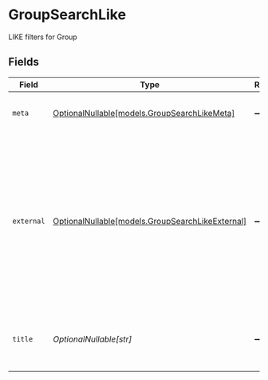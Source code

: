 # GroupSearchLike

LIKE filters for Group


## Fields

| Field                                                                                                                                                           | Type                                                                                                                                                            | Required                                                                                                                                                        | Description                                                                                                                                                     | Example                                                                                                                                                         |
| --------------------------------------------------------------------------------------------------------------------------------------------------------------- | --------------------------------------------------------------------------------------------------------------------------------------------------------------- | --------------------------------------------------------------------------------------------------------------------------------------------------------------- | --------------------------------------------------------------------------------------------------------------------------------------------------------------- | --------------------------------------------------------------------------------------------------------------------------------------------------------------- |
| `meta`                                                                                                                                                          | [OptionalNullable[models.GroupSearchLikeMeta]](../models/groupsearchlikemeta.md)                                                                                | :heavy_minus_sign:                                                                                                                                              | Metadata information for the Group                                                                                                                              |                                                                                                                                                                 |
| `external`                                                                                                                                                      | [OptionalNullable[models.GroupSearchLikeExternal]](../models/groupsearchlikeexternal.md)                                                                        | :heavy_minus_sign:                                                                                                                                              | External is a reusable object that can be used to store external information about the employee from another system, used for third-party integration tracking. | {<br/>"sourceID": "example",<br/>"source": "example"<br/>}                                                                                                      |
| `title`                                                                                                                                                         | *OptionalNullable[str]*                                                                                                                                         | :heavy_minus_sign:                                                                                                                                              | The title of the group, must be unique within the school.                                                                                                       | example                                                                                                                                                         |